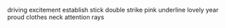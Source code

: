 driving excitement establish stick double strike pink underline lovely year proud clothes neck attention rays